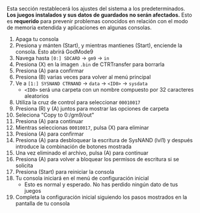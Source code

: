 Esta sección restablecerá los ajustes del sistema a los predeterminados. **Los juegos instalados y sus datos de guardados no serán afectados.** Esto es **requerido** para prevenir problemas conocidos en relación con el modo de memoria extendida y aplicaciones en algunas consolas.

1. Apaga tu consola
2. Presiona y mánten (Start), y mientras mantienes (Start), enciende la consola. Esto abrirá GodMode9
3. Navega hasta `[0:] SDCARD` -> `gm9` -> `in`
4. Presiona (X) en la imagen `.bin` de CTRTransfer para borrarla
5. Presiona (A) para confirmar
6. Presiona (B) varias veces para volver al menú principal
7. Ve a `[1:] SYSNAND CTRNAND` -> `data` -> `<ID0>` -> `sysdata`
    - `<ID0>` será una carpeta con un nombre compuesto por 32 caracteres aleatorios
8. Utiliza la cruz de control para seleccionar `00010017`
9. Presiona (R) y (A) juntos para mostrar las opciones de carpeta
10. Seleciona "Copy to 0:/gm9/out"
11. Presiona (A) para continuar
12. Mientras seleccionas `00010017`, pulsa (X) para eliminar
13. Presiona (A) para confirmar
14. Presiona (A) para desbloquear la escritura de SysNAND (lvl1) y después introduce la combinación de botones mostrada
15. Una vez eliminado el archivo, pulsa (A) para continuar
16. Presiona (A) para volver a bloquear los permisos de escritura si se solicita
17. Presiona (Start) para reiniciar la consola
18. Tu consola iniciará en el menú de configuración inicial
    - Esto es normal y esperado. No has perdido ningún dato de tus juegos
19. Completa la configuración inicial siguiendo los pasos mostrados en la pantalla de tu consola
